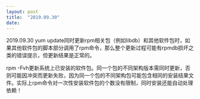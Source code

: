 ```yaml
---
layout: post
title:  "2019.09.30"
date:   
---
```


2019.09.30
yum update同时更新rpm相关包（例如libdb）和其他软件包时，如果其他软件包的脚本部分调用了rpm命令，那么整个更新过程可能有rpmdb损坏之类的错误提示，但更新结果是正常的。

rpm -Fvh更新系统上已安装的软件包。同一个包的不同架构版本需同时更新，否则可能因冲突而更新失败，因为同一个包的不同架构包可能包含相同的安装结果文件。实际上rpm命令对一次性安装软件包的个数没有限制，同时安装还能自动处理依赖！
